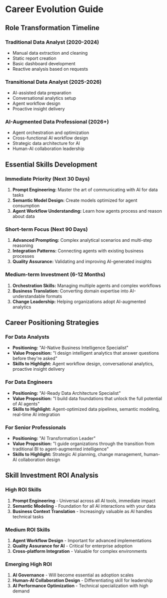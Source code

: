 # Career Evolution Guide

## Role Transformation Timeline

### Traditional Data Analyst (2020-2024)
- Manual data extraction and cleaning
- Static report creation
- Basic dashboard development
- Reactive analysis based on requests

### Transitional Data Analyst (2025-2026)
- AI-assisted data preparation
- Conversational analytics setup
- Agent workflow design
- Proactive insight delivery

### AI-Augmented Data Professional (2026+)
- Agent orchestration and optimization
- Cross-functional AI workflow design
- Strategic data architecture for AI
- Human-AI collaboration leadership

## Essential Skills Development

### Immediate Priority (Next 30 Days)
1. **Prompt Engineering:** Master the art of communicating with AI for data tasks
2. **Semantic Model Design:** Create models optimized for agent consumption
3. **Agent Workflow Understanding:** Learn how agents process and reason about data

### Short-term Focus (Next 90 Days)
1. **Advanced Prompting:** Complex analytical scenarios and multi-step reasoning
2. **Integration Patterns:** Connecting agents with existing business processes
3. **Quality Assurance:** Validating and improving AI-generated insights

### Medium-term Investment (6-12 Months)
1. **Orchestration Skills:** Managing multiple agents and complex workflows
2. **Business Translation:** Converting domain expertise into AI-understandable formats
3. **Change Leadership:** Helping organizations adopt AI-augmented analytics

## Career Positioning Strategies

### For Data Analysts
- **Positioning:** "AI-Native Business Intelligence Specialist"
- **Value Proposition:** "I design intelligent analytics that answer questions before they're asked"
- **Skills to Highlight:** Agent workflow design, conversational analytics, proactive insight delivery

### For Data Engineers
- **Positioning:** "AI-Ready Data Architecture Specialist"
- **Value Proposition:** "I build data foundations that unlock the full potential of AI agents"
- **Skills to Highlight:** Agent-optimized data pipelines, semantic modeling, real-time AI integration

### For Senior Professionals
- **Positioning:** "AI Transformation Leader"
- **Value Proposition:** "I guide organizations through the transition from traditional BI to agent-augmented intelligence"
- **Skills to Highlight:** Strategic AI planning, change management, human-AI collaboration design

## Skill Investment ROI Analysis

### High ROI Skills
1. **Prompt Engineering** - Universal across all AI tools, immediate impact
2. **Semantic Modeling** - Foundation for all AI interactions with your data
3. **Business Context Translation** - Increasingly valuable as AI handles technical tasks

### Medium ROI Skills
1. **Agent Workflow Design** - Important for advanced implementations
2. **Quality Assurance for AI** - Critical for enterprise adoption
3. **Cross-platform Integration** - Valuable for complex environments

### Emerging High ROI
1. **AI Governance** - Will become essential as adoption scales
2. **Human-AI Collaboration Design** - Differentiating skill for leadership
3. **AI Performance Optimization** - Technical specialization with high demand